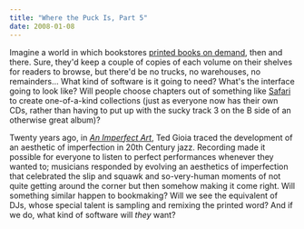 ```yaml
---
title: "Where the Puck Is, Part 5"
date: 2008-01-08
---
```

Imagine a world in which bookstores <a href="http://blog.marsdd.com/2008/01/08/todays-pick-espresso-book-machine/">printed books on demand</a>, then and there.  Sure, they'd keep a couple of copies of each volume on their shelves for readers to browse, but there'd be no trucks, no warehouses, no remainders… What kind of software is it going to need?  What's the interface going to look like?  Will people choose chapters out of something like <a href="http://safari.oreilly.com/">Safari</a> to create one-of-a-kind collections (just as everyone now has their own CDs, rather than having to put up with the sucky track 3 on the B side of an otherwise great album)?

Twenty years ago, in <a href="http://www.amazon.com/Imperfect-Art-Reflections-Portable-Stanford/dp/0195063287"><em>An Imperfect Art</em></a>, Ted Gioia traced the development of an aesthetic of imperfection in 20th Century jazz.  Recording made it possible for everyone to listen to perfect performances whenever they wanted to; musicians responded by evolving an aesthetics of imperfection that celebrated the slip and squawk and so-very-human moments of not quite getting around the corner but then somehow making it come right.  Will something similar happen to bookmaking?  Will we see the equivalent of DJs, whose special talent is sampling and remixing the printed word?  And if we do, what kind of software will <em>they</em> want?
